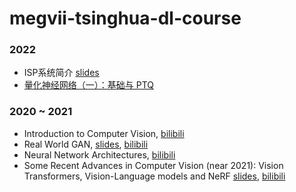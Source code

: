 # megvii-tsinghua-dl-course
### 2022
* ISP系统简介 [slides](https://github.com/megvii-research/megvii-tsinghua-dl-course/blob/cabe726e6bb949f55fb482f5856b6bbbcff422c3/ISP%E7%B3%BB%E7%BB%9F%E7%AE%80%E4%BB%8B.pdf)
* [量化神经网络（一）：基础与 PTQ](https://github.com/megvii-research/megvii-tsinghua-dl-course/blob/717e1aaf268dbb6ec591bef2698485fc3747cf0b/Algorithm1%202022%20Introduction%20to%20Quantized%20Neural%20Network(1).pdf)

### 2020 ~ 2021
* Introduction to Computer Vision, [bilibili](https://www.bilibili.com/video/BV1rV411a7xF?p=1)
* Real World GAN, [slides](https://github.com/zsc/zsc.github.io/blob/f5e3fb80c354c74420fec3fc0a76b5f57efd014c/Real%20World%20GAN%20V4.pdf), [bilibili](https://www.bilibili.com/video/BV1rV411a7xF?p=2)
* Neural Network Architectures, [bilibili](https://www.bilibili.com/video/BV1rV411a7xF?p=3)
* Some Recent Advances in Computer Vision (near 2021): Vision Transformers, Vision-Language models and NeRF [slides](https://github.com/zsc/zsc.github.io/blob/f5e3fb80c354c74420fec3fc0a76b5f57efd014c/Some%20Recent%20Advances%20in%20Computer%20Vision%20(near%202021)(2).pdf), [bilibili](https://www.bilibili.com/video/BV1rV411a7xF?p=4)
